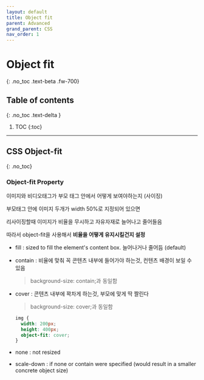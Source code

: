 ```yaml
---
layout: default
title: Object fit
parent: Advanced
grand_parent: CSS
nav_order: 1
---
```


# Object fit
{: .no_toc .text-beta .fw-700}

## Table of contents
{: .no_toc .text-delta }

1. TOC
{:toc}

---

## CSS Object-fit
{: .no_toc}

### Object-fit Property

이미지와 비디오태그가 부모 태그 안에서 어떻게 보여야하는지 (사이징)

부모태그 안에 이미지 두개가 width 50%로 지정되어 있으면

리사이징할때 이미지가 비율을 무시하고 자유자재로 늘어나고 줄어들음

따라서 object-fit을 사용해서 **비율을 어떻게 유지시킬건지 설정**

* fill : sized to fill the element's content box. 늘어나거나 줄어듬 (default)

* contain : 비율에 맞춰 꼭 콘텐츠 내부에 들어가야 하는것, 컨텐츠 배경이 보일 수 있음

    > background-size: contain;과 동일함

* cover : 콘텐츠 내부에 꽉차게 하는것, 부모에 맞게 딱 짤린다

    > background-size: cover;과 동일함
    
    ```css
    img {
      width: 200px;
      height: 400px;
      object-fit: cover;
    }
    ```
    
* none : not resized

* scale-down : if none or contain were specified (would result in a smaller concrete object size)
